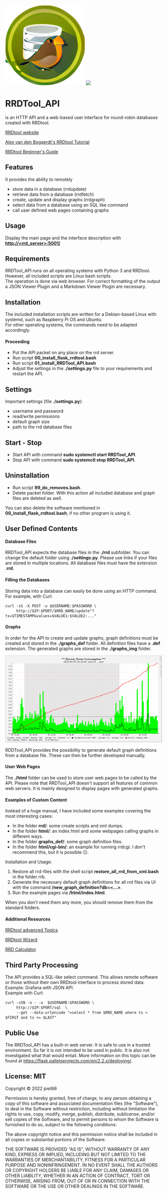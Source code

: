 <!-- use sgmlproc for generating a html file -->

[![](icon.png)](https://github.com/piet66-peb?tab=repositories)
[![](https://oss.oetiker.ch/rrdtool/inc/rrdtool-logo-dark.png)](https://oss.oetiker.ch/rrdtool/)

# RRDTool_API

is an HTTP API and a web-based user interface for round-robin databases 
created with RRDtool.

[RRDtool website](https://oss.oetiker.ch/rrdtool/)

[Alex van den Bogaerdt's RRDtool Tutorial](https://oss.oetiker.ch/rrdtool/tut/rrdtutorial.en.html)

[RRDtool Beginner's Guide](https://oss.oetiker.ch/rrdtool/tut/rrd-beginners.en.html)

## Features

It provides the ability to remotely
* store data in a database (rrdupdate)
* retrieve data from a database (rrdfetch)
* create, update and display graphs (rrdgraph)
* select data from a database using an SQL like command
* call user defined web pages containing graphs

## Usage

Display the main page and the interface description with
[**http://&lt;rrd_server&gt;:5001/**](html/img/RRDTool_API_interface.png)

## Requirements

RRDTool_API runs on all operating systems with Python 3 and RRDtool.
However, all included scripts are Linux bash scripts.
<br>The operation is done via web browser. For correct formatting of the output
 a JSON Viewer Plugin and a Markdown Viewer Plugin are necessary.

## Installation

The included installation scripts are written for a Debian-based Linux with 
systemd, such as Raspberry Pi OS and Ubuntu.    
For other operating systems, the commands need to be adapted accordingly.

#### Proceeding

* Put the API packet on any place on the rrd server. 
* Run script **00_install_flask_rrdtool.bash**
* Run script **01_install_RRDTool_API.bash**
* Adjust the settings in the **./settings.py** file to your requirements and restart the API.

## Settings

Important settings (file **./settings.py**):
* username and password
* read/write permissions
* default graph size
* path to the rrd database files

## Start - Stop

* Start API with command **sudo systemctl start RRDTool_API**.
* Stop API with command **sudo systemctl stop RRDTool_API**.

## Uninstallation

* Run script **99_do_removes.bash**.
* Delete packet folder. With this action all included database and graph files 
are deleted as well.

You can also delete the software mentioned in **00_install_flask_rrdtool.bash**, 
if no other program is using it.

## User Defined Contents

#### Database Files

RRDTool_API expects the database files in the **./rrd** subfolder. 
You can change the default folder using **./settings.py**.
Please use links if your files are stored in multiple locations. 
All database files must have the extension **.rrd**.

#### Filling the Databases

Storing data into a database can easily be done using an HTTP command. 
<br>For example, with Curl:

```
curl -sS -X POST -u $USERNAME:$PASSWORD \
     http://$IP:$PORT/$RRD_NAME/update"?ts=$TIMESTAMP&values=$VALUE1:$VALUE2:..."
```

#### Graphs

In order for the API to create and update graphs, graph definitions
 must be created and stored in the **./graphs_def** folder. All definition files 
have a **.def** extension.
The generated graphs are stored in the **./graphs_img** folder.

![](html/img/example.png)

RDDTool_API provides the possibility to generate default graph definitions from
 a database file. These can then be further developed manually.


#### User Web Pages

The **./html** folder can be used to store user web pages to be called by 
the API. Please note that RRDTool_API doesn't support all features of common 
web servers. It is mainly designed to display pages with generated graphs.

#### Examples of Custom Content

Instead of a huge manual, I have included some examples covering the most interesting cases:

* In the folder **rrd/**: some create scripts and xml dumps.
* In the folder **html/**: an index.html and some webpages calling graphs in different ways.
* In the folder **graphs_def/**: some graph definition files.
* In the folder **html/cgi-bin/**: an example for running rrdcgi. I don't recommend
this, but it is possible :smirk:.

Installation and Usage:

1. Restore all rrd-files with the shell script **restore_all_rrd_from_xml.bash**
   in the folder rrb.
2. Generate the necessary default graph definitions for all rrd files via UI with 
   the command **/new_graph_definition?db=<...>**.
3. Run the example pages via **/html/index.html**.

When you don't need them any more, you should remove them from the standard folders.


#### Additional Resources

[RRDtool advanced Topics](https://tobi.oetiker.ch/ouce2013/)

[RRDtool Wizard](http://rrdwizard.appspot.com/index.php)

[RRD Calculator](https://eccentric.one/misc/rrdcalc.html)

## Third Party Processing

The API provides a SQL-like select command. This allows remote software or 
those without their own RRDtool interface to process stored data. 
Example: Grafana with JSON API.
<br>Example with Curl:

```
curl -sSN -o - -u  $USERNAME:$PASSWORD \
     http://$IP:$PORT/sql  \
     --get --data-urlencode "=select * from $RRD_NAME where ts > $FIRST and ts <= $LAST"
```

## Public Use

The RRDTool_API has a built-in web server. It is safe to use in a trusted 
environment. So far it is not intended to be used in public. It is also not 
investigated what that would entail.
More information on this topic can be found at 
https://flask.palletsprojects.com/en/2.2.x/deploying/.

## License: MIT

Copyright © 2022 piet66

Permission is hereby granted, free of charge, to any person obtaining a copy 
of this software and associated documentation files (the "Software"), to deal 
in the Software without restriction, including without limitation the rights 
to use, copy, modify, merge, publish, distribute, sublicense, and/or sell 
copies of the Software, and to permit persons to whom the Software is furnished 
to do so, subject to the following conditions:

The above copyright notice and this permission notice shall be included in all 
copies or substantial portions of the Software.

THE SOFTWARE IS PROVIDED "AS IS", WITHOUT WARRANTY OF ANY KIND, EXPRESS OR 
IMPLIED, INCLUDING BUT NOT LIMITED TO THE WARRANTIES OF MERCHANTABILITY, 
FITNESS FOR A PARTICULAR PURPOSE AND NONINFRINGEMENT. IN NO EVENT SHALL 
THE AUTHORS OR COPYRIGHT HOLDERS BE LIABLE FOR ANY CLAIM, DAMAGES OR OTHER 
LIABILITY, WHETHER IN AN ACTION OF CONTRACT, TORT OR OTHERWISE, ARISING FROM, 
OUT OF OR IN CONNECTION WITH THE SOFTWARE OR THE USE OR OTHER DEALINGS IN THE 
SOFTWARE.

